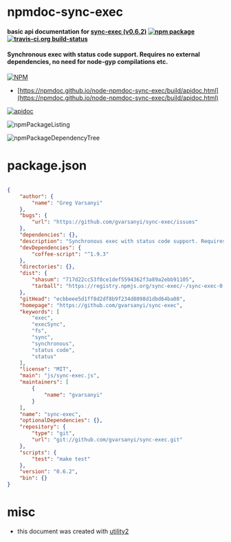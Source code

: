 # npmdoc-sync-exec

#### basic api documentation for  [sync-exec (v0.6.2)](https://github.com/gvarsanyi/sync-exec)  [![npm package](https://img.shields.io/npm/v/npmdoc-sync-exec.svg?style=flat-square)](https://www.npmjs.org/package/npmdoc-sync-exec) [![travis-ci.org build-status](https://api.travis-ci.org/npmdoc/node-npmdoc-sync-exec.svg)](https://travis-ci.org/npmdoc/node-npmdoc-sync-exec)

#### Synchronous exec with status code support. Requires no external dependencies, no need for node-gyp compilations etc.

[![NPM](https://nodei.co/npm/sync-exec.png?downloads=true&downloadRank=true&stars=true)](https://www.npmjs.com/package/sync-exec)

- [https://npmdoc.github.io/node-npmdoc-sync-exec/build/apidoc.html](https://npmdoc.github.io/node-npmdoc-sync-exec/build/apidoc.html)

[![apidoc](https://npmdoc.github.io/node-npmdoc-sync-exec/build/screenCapture.buildCi.browser.%252Ftmp%252Fbuild%252Fapidoc.html.png)](https://npmdoc.github.io/node-npmdoc-sync-exec/build/apidoc.html)

![npmPackageListing](https://npmdoc.github.io/node-npmdoc-sync-exec/build/screenCapture.npmPackageListing.svg)

![npmPackageDependencyTree](https://npmdoc.github.io/node-npmdoc-sync-exec/build/screenCapture.npmPackageDependencyTree.svg)



# package.json

```json

{
    "author": {
        "name": "Greg Varsanyi"
    },
    "bugs": {
        "url": "https://github.com/gvarsanyi/sync-exec/issues"
    },
    "dependencies": {},
    "description": "Synchronous exec with status code support. Requires no external dependencies, no need for node-gyp compilations etc.",
    "devDependencies": {
        "coffee-script": "^1.9.3"
    },
    "directories": {},
    "dist": {
        "shasum": "717d22cc53f0ce1def5594362f3a89a2ebb91105",
        "tarball": "https://registry.npmjs.org/sync-exec/-/sync-exec-0.6.2.tgz"
    },
    "gitHead": "ecbbeee5d1ff8d2df8b9f234d8098d1dbd64ba08",
    "homepage": "https://github.com/gvarsanyi/sync-exec",
    "keywords": [
        "exec",
        "execSync",
        "fs",
        "sync",
        "synchronous",
        "status code",
        "status"
    ],
    "license": "MIT",
    "main": "js/sync-exec.js",
    "maintainers": [
        {
            "name": "gvarsanyi"
        }
    ],
    "name": "sync-exec",
    "optionalDependencies": {},
    "repository": {
        "type": "git",
        "url": "git://github.com/gvarsanyi/sync-exec.git"
    },
    "scripts": {
        "test": "make test"
    },
    "version": "0.6.2",
    "bin": {}
}
```



# misc
- this document was created with [utility2](https://github.com/kaizhu256/node-utility2)
